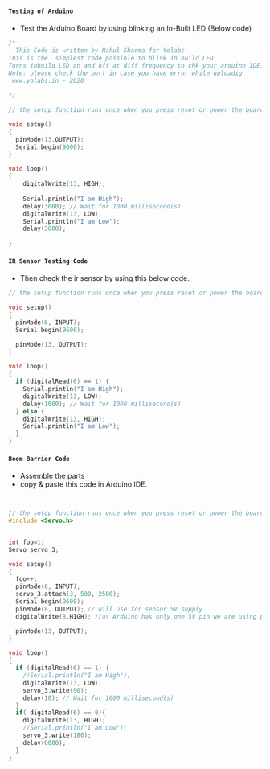 
#### `Testing of Arduino`

* Test the Arduino Board by using blinking an In-Built LED (Below code) 

```C++
/*
  This Code is written by Rahul Sharma for Yolabs. 
This is the  simplest code possible to blink in build LED  
Turns inbuild LED on and off at diff frequency to chk your arduino IDE, Arduino and cable is working
Note: please check the port in case you have error while uploadig 
 www.yolabs.in - 2020
  
*/

// the setup function runs once when you press reset or power the board

void setup()
{
  pinMode(13,OUTPUT);
  Serial.begin(9600);
}

void loop()
{
    digitalWrite(13, HIGH);
    
    Serial.println("I am High");
    delay(3000); // Wait for 1000 millisecond(s)
    digitalWrite(13, LOW);
    Serial.println("I am Low");
    delay(3000);
 
}


```


####  `IR Sensor Testing Code`

* Then check the ir sensor by using this below code.

```C++
// the setup function runs once when you press reset or power the board

void setup()
{
  pinMode(6, INPUT);
  Serial.begin(9600);

  pinMode(13, OUTPUT);
}

void loop()
{
  if (digitalRead(6) == 1) {
    Serial.println("I am High");
    digitalWrite(13, LOW);
    delay(1000); // Wait for 1000 millisecond(s)
  } else {
    digitalWrite(13, HIGH);
    Serial.println("I am Low");
  }
}


```
####  `Boom Barrier Code`

* Assemble the parts 
* copy & paste this code in Arduino IDE.

```C++


// the setup function runs once when you press reset or power the board
#include <Servo.h>


int foo=1;
Servo servo_3;

void setup()
{
  foo++;
  pinMode(6, INPUT);
  servo_3.attach(3, 500, 2500);
  Serial.begin(9600);
  pinMode(8, OUTPUT); // will use for sensor 5V supply
  digitalWrite(8,HIGH); //as Arduino has only one 5V pin we are using pin 8 for IR sensor

  pinMode(13, OUTPUT);
}

void loop()
{
  if (digitalRead(6) == 1) {
    //Serial.println("I am High");
    digitalWrite(13, LOW);
    servo_3.write(90);
    delay(10); // Wait for 1000 millisecond(s)
  } 
  if( digitalRead(6) == 0){
    digitalWrite(13, HIGH);
    //Serial.println("I am Low");
    servo_3.write(180);
    delay(6000);
  }
}


```

